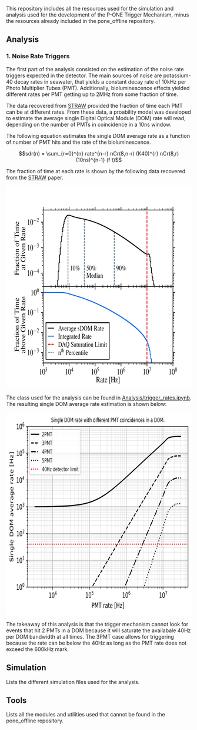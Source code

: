 This repository includes all the resources used for the simulation and analysis used for the development of the P-ONE Trigger Mechanism, minus the resources already included in the pone_offline repository.

## Analysis

### 1. Noise Rate Triggers

The first part of the analysis consisted on the estimation of the noise rate triggers expected in the detector. The main sources of noise are potassium-40 decay rates in seawater, that yields a constant decay rate of 10kHz per Photo Multiplier Tubes (PMT). Additionally, bioluminescence effects yielded different rates per PMT getting up to 2MHz from some fraction of time. 

The data recovered from [STRAW](https://arxiv.org/abs/2108.04961) provided the fraction of time each PMT can be at different rates. From these data, a proability model was developed to estimate the average single Digital Optical Module (DOM) rate will read, depending on the number of PMTs in coincidence in a 10ns window.

The following equation estimates the single DOM average rate as a function of number of PMT hits and the rate of the bioluminescence.

$$sdr(n) = \sum_{r=0}^{n} rate^{n-r}  nCr(8,n-r)  (K40)^{r}  nCr(8,r)  (10ns)^{n-1}  (f t)$$

The fraction of time at each rate is shown by the following data recovered from the [STRAW](https://arxiv.org/abs/2108.04961) paper.

 <img src='https://github.com/SantMiro/P_ONE_Trigger/blob/main/Figures/straw_rates.jpg' width = '650' height = '550'>

The class used for the analysis can be found in [Analysis/trigger_rates.ipynb](https://github.com/SantMiro/P_ONE_Trigger/blob/main/Analysis/trigger_rates.ipynb). The resulting single DOM average rate estimation is shown below:

 <img src='https://github.com/SantMiro/P_ONE_Trigger/blob/main/Figures/singleDOMrate.jpg' width = '650' height = '550'>

The takeaway of this analysis is that the trigger mechanism cannot look for events that hit 2 PMTs in a DOM because it will saturate the availabale 40Hz per DOM bandwidth at all times. The 3PMT case allows for triggering because the rate can be below the 40Hz as long as the PMT rate does not exceed the 600kHz mark. 


## Simulation
Lists the different simulation files used for the analysis.

## Tools
Lists all the modules and utilities used that cannot be found in the pone_offline repository.

